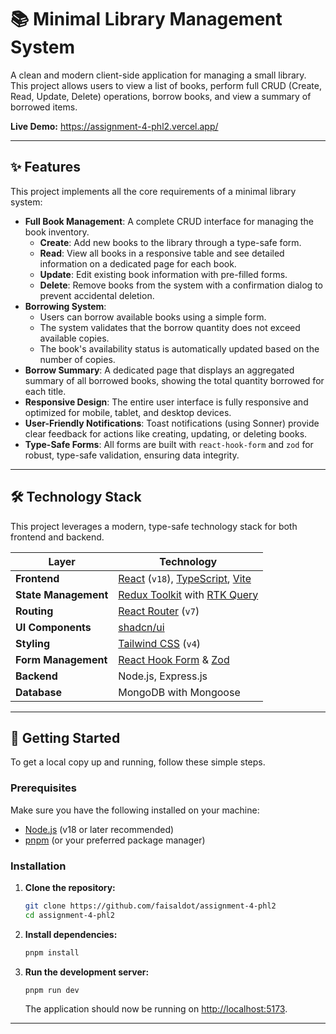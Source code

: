 # 📚 Minimal Library Management System

A clean and modern client-side application for managing a small library. This project allows users to view a list of books, perform full CRUD (Create, Read, Update, Delete) operations, borrow books, and view a summary of borrowed items.

**Live Demo:** https://assignment-4-phl2.vercel.app/

---

## ✨ Features

This project implements all the core requirements of a minimal library system:

- **Full Book Management**: A complete CRUD interface for managing the book inventory.
  - **Create**: Add new books to the library through a type-safe form.
  - **Read**: View all books in a responsive table and see detailed information on a dedicated page for each book.
  - **Update**: Edit existing book information with pre-filled forms.
  - **Delete**: Remove books from the system with a confirmation dialog to prevent accidental deletion.
- **Borrowing System**:
  - Users can borrow available books using a simple form.
  - The system validates that the borrow quantity does not exceed available copies.
  - The book's availability status is automatically updated based on the number of copies.
- **Borrow Summary**: A dedicated page that displays an aggregated summary of all borrowed books, showing the total quantity borrowed for each title.
- **Responsive Design**: The entire user interface is fully responsive and optimized for mobile, tablet, and desktop devices.
- **User-Friendly Notifications**: Toast notifications (using Sonner) provide clear feedback for actions like creating, updating, or deleting books.
- **Type-Safe Forms**: All forms are built with `react-hook-form` and `zod` for robust, type-safe validation, ensuring data integrity.

---

## 🛠️ Technology Stack

This project leverages a modern, type-safe technology stack for both frontend and backend.

| Layer                | Technology                                                                                                      |
| -------------------- | --------------------------------------------------------------------------------------------------------------- |
| **Frontend**         | [React](https://react.dev/) (`v18`), [TypeScript](https://www.typescriptlang.org/), [Vite](https://vitejs.dev/) |
| **State Management** | [Redux Toolkit](https://redux-toolkit.js.org/) with [RTK Query](https://redux-toolkit.js.org/rtk-query/)        |
| **Routing**          | [React Router](https://reactrouter.com/) (`v7`)                                                                 |
| **UI Components**    | [shadcn/ui](https://ui.shadcn.com/)                                                                             |
| **Styling**          | [Tailwind CSS](https://tailwindcss.com/) (`v4`)                                                                 |
| **Form Management**  | [React Hook Form](https://react-hook-form.com/) & [Zod](https://zod.dev/)                                       |
| **Backend**          | Node.js, Express.js                                                                                             |
| **Database**         | MongoDB with Mongoose                                                                                           |

---

## 🚀 Getting Started

To get a local copy up and running, follow these simple steps.

### Prerequisites

Make sure you have the following installed on your machine:

- [Node.js](https://nodejs.org/en/) (v18 or later recommended)
- [pnpm](https://pnpm.io/installation) (or your preferred package manager)

### Installation

1.  **Clone the repository:**

    ```sh
    git clone https://github.com/faisaldot/assignment-4-phl2
    cd assignment-4-phl2
    ```

2.  **Install dependencies:**

    ```sh
    pnpm install
    ```

3.  **Run the development server:**
    ```sh
    pnpm run dev
    ```
    The application should now be running on [http://localhost:5173](http://localhost:5173).

---
